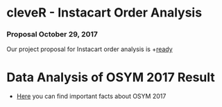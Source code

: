# cleveR - Instacart Order Analysis 
### Proposal October 29, 2017
Our project proposal for Instacart order analysis is +[ready](proposal.html)

# Data Analysis of OSYM 2017 Result


+ [Here](OSYM_DATA.html) you can find important facts about OSYM 2017

